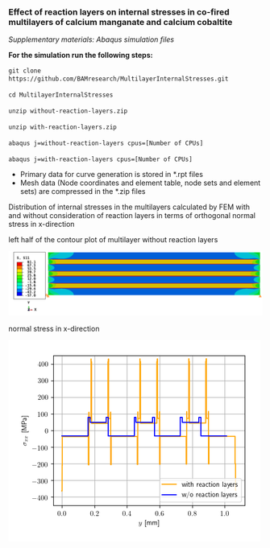 
### Effect of reaction layers on internal stresses in co-fired multilayers of calcium manganate and calcium cobaltite
*Supplementary materials: Abaqus simulation files*

**For the simulation run the following steps:**

```
git clone https://github.com/BAMresearch/MultilayerInternalStresses.git

cd MultilayerInternalStresses

unzip without-reaction-layers.zip

unzip with-reaction-layers.zip

abaqus j=without-reaction-layers cpus=[Number of CPUs]

abaqus j=with-reaction-layers cpus=[Number of CPUs]
```
- Primary data for curve generation is stored in *.rpt files
- Mesh data (Node coordinates and element table, node sets and element sets) are compressed in the *.zip files

Distribution of internal stresses in the multilayers calculated by FEM with and without consideration of reaction layers in terms of orthogonal normal stress in x-direction

left half of the contour plot of multilayer without reaction layers

![](without-reaction-layers-S11.png)

normal stress in x-direction

![](without-reaction-layers.png)
